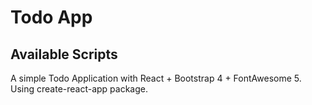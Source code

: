 # Todo App

## Available Scripts

A simple Todo Application with React + Bootstrap 4 + FontAwesome 5. Using create-react-app package.
